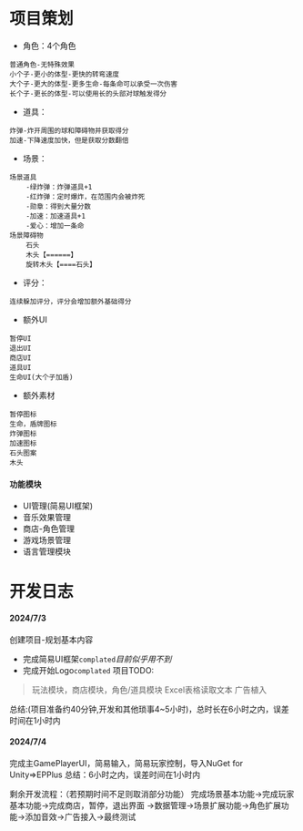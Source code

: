 # 项目策划
+ 角色：4个角色
```
普通角色-无特殊效果
小个子-更小的体型-更快的转弯速度
大个子-更大的体型-更多生命-每条命可以承受一次伤害
长个子-更长的体型-可以使用长的头部对球触发得分
```
+ 道具：
```
炸弹-炸开周围的球和障碍物并获取得分
加速-下降速度加快，但是获取分数翻倍
```
+ 场景：
```
场景道具
	-绿炸弹：炸弹道具+1
	-红炸弹：定时爆炸，在范围内会被炸死
	-勋章：得到大量分数
	-加速：加速道具+1
	-爱心：增加一条命
场景障碍物
	石头
	木头【======】
	旋转木头【====石头】
```
+ 评分：
```
连续躲加评分，评分会增加额外基础得分
```
+ 额外UI
```
暂停UI
退出UI
商店UI
道具UI
生命UI(大个子加盾)
```
+ 额外素材
```
暂停图标
生命，盾牌图标
炸弹图标
加速图标
石头图案
木头
```

#### 功能模块
+ UI管理(简易UI框架)
+ 音乐效果管理
+ 商店-角色管理
+ 游戏场景管理
+ 语言管理模块

# 开发日志
#### 2024/7/3
创建项目-规划基本内容
+ 完成简易UI框架`complated`*目前似乎用不到*
+ 完成开始Logo`complated`
项目TODO:
>玩法模块，商店模块，角色/道具模块
>Excel表格读取文本
>广告植入

总结:(项目准备约40分钟,开发和其他琐事4~5小时)，总时长在6小时之内，误差时间在1小时内
#### 2024/7/4
完成主GamePlayerUI，简易输入，简易玩家控制，导入NuGet for Unity=>EPPlus
总结：6小时之内，误差时间在1小时内

剩余开发流程：（若预期时间不足则取消部分功能）
完成场景基本功能->完成玩家基本功能->完成商店，暂停，退出界面
->数据管理->场景扩展功能->角色扩展功能->添加音效->广告接入->最终测试